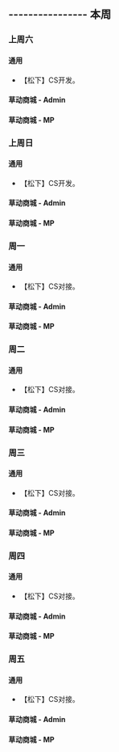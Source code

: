 ## ---------------- 本周

### 上周六
#### 通用
* 【松下】CS开发。
#### 草动商城 - Admin
#### 草动商城 - MP

### 上周日
#### 通用
* 【松下】CS开发。
#### 草动商城 - Admin
#### 草动商城 - MP

### 周一
#### 通用
* 【松下】CS对接。
#### 草动商城 - Admin
#### 草动商城 - MP

### 周二
#### 通用
* 【松下】CS对接。
#### 草动商城 - Admin
#### 草动商城 - MP

### 周三
#### 通用
* 【松下】CS对接。
#### 草动商城 - Admin
#### 草动商城 - MP

### 周四
#### 通用
* 【松下】CS对接。
#### 草动商城 - Admin
#### 草动商城 - MP

### 周五
#### 通用
* 【松下】CS对接。
#### 草动商城 - Admin
#### 草动商城 - MP
